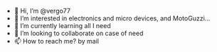 - 👋 Hi, I’m @vergo77
- 👀 I’m interested in electronics and micro devices, and MotoGuzzi...
- 🌱 I’m currently learning all I need
- 💞️ I’m looking to collaborate on case of need
- 📫 How to reach me? by mail

<!---
vergo77/vergo77 is a ✨ special ✨ repository because its `README.md` (this file) appears on your GitHub profile.
You can click the Preview link to take a look at your changes.
--->
